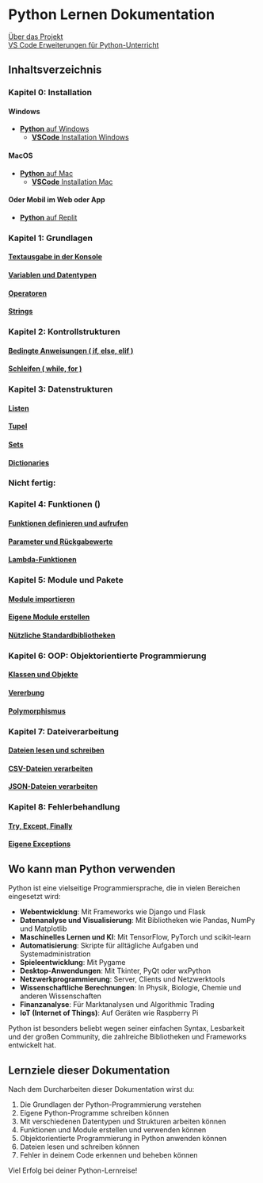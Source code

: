 # Python Lernen Dokumentation

[Über das Projekt](/README.md)  
[VS Code Erweiterungen für Python-Unterricht](/.vscode/extensions.md)

## Inhaltsverzeichnis

### Kapitel 0: Installation 

#### Windows
- [**Python** auf Windows](Erste_Schritte_Win_PC.md)
    - [**VSCode** Installation Windows](Erste_Schritte_Win_PC.md)

#### MacOS
- [**Python** auf Mac](Erste_Schritte_Mac.md)
    - [**VSCode** Installation Mac](Erste_Schritte_Mac.md)

#### Oder Mobil im Web oder App
- [**Python** auf Replit](Erste_Schritte_Mobile_Replit.md)

### Kapitel 1: Grundlagen

#### [Textausgabe in der Konsole](/Projekte/Kapitel_1/Textausgabe_InDerKonsole.md)
#### [Variablen und Datentypen](/Projekte/Kapitel_1/Variablen_und_Datentypen.md)
#### [Operatoren](/Projekte/Kapitel_1/Operatoren.md)
#### [Strings](/Projekte/Kapitel_1/Strings.md)

### Kapitel 2: Kontrollstrukturen

#### [Bedingte Anweisungen ( if, else, elif )](/Projekte/Kapitel_2/Bedingte_Anweisungen.md)
#### [Schleifen ( while, for )](/Projekte/Kapitel_2/Schleifen.md)

### Kapitel 3: Datenstrukturen

#### [Listen](/Projekte/Kapitel_3/Listen.md)
#### [Tupel](/Projekte/Kapitel_3/Tupel.md)
#### [Sets](/Projekte/Kapitel_3/Sets.md)
#### [Dictionaries](/Projekte/Kapitel_3/Dictionaries.md)


### Nicht fertig:

### Kapitel 4: Funktionen ()
#### [Funktionen definieren und aufrufen](/Projekte/Kapitel_4/Funktionen.md)
#### [Parameter und Rückgabewerte](/Projekte/Kapitel_4/Parameter_und_Rueckgabewerte.md)
#### [Lambda-Funktionen](/Projekte/Kapitel_4/Lambda_Funktionen.md)

### Kapitel 5: Module und Pakete

#### [Module importieren](/Projekte/Kapitel_5/Module.md)
#### [Eigene Module erstellen](/Projekte/Kapitel_5/Eigene_Module.md)
#### [Nützliche Standardbibliotheken](/Projekte/Kapitel_5/Standardbibliotheken.md)

### Kapitel 6: OOP: Objektorientierte Programmierung

#### [Klassen und Objekte](/Projekte/Kapitel_6/Klassen_und_Objekte.md)
#### [Vererbung](/Projekte/Kapitel_6/Vererbung.md)
#### [Polymorphismus](/Projekte/Kapitel_6/Polymorphismus.md)

### Kapitel 7: Dateiverarbeitung

#### [Dateien lesen und schreiben](/Projekte/Kapitel_7/Dateien_lesen_schreiben.md)
#### [CSV-Dateien verarbeiten](/Projekte/Kapitel_7/CSV_Dateien.md)
#### [JSON-Dateien verarbeiten](/Projekte/Kapitel_7/JSON_Dateien.md)

### Kapitel 8: Fehlerbehandlung

#### [Try, Except, Finally](/Projekte/Kapitel_8/Fehlerbehandlung.md)
#### [Eigene Exceptions](/Projekte/Kapitel_8/Eigene_Exceptions.md)

## Wo kann man Python verwenden

Python ist eine vielseitige Programmiersprache, die in vielen Bereichen eingesetzt wird:

- **Webentwicklung**: Mit Frameworks wie Django und Flask
- **Datenanalyse und Visualisierung**: Mit Bibliotheken wie Pandas, NumPy und Matplotlib
- **Maschinelles Lernen und KI**: Mit TensorFlow, PyTorch und scikit-learn
- **Automatisierung**: Skripte für alltägliche Aufgaben und Systemadministration
- **Spieleentwicklung**: Mit Pygame
- **Desktop-Anwendungen**: Mit Tkinter, PyQt oder wxPython
- **Netzwerkprogrammierung**: Server, Clients und Netzwerktools
- **Wissenschaftliche Berechnungen**: In Physik, Biologie, Chemie und anderen Wissenschaften
- **Finanzanalyse**: Für Marktanalysen und Algorithmic Trading
- **IoT (Internet of Things)**: Auf Geräten wie Raspberry Pi

Python ist besonders beliebt wegen seiner einfachen Syntax, Lesbarkeit und der großen Community, die zahlreiche Bibliotheken und Frameworks entwickelt hat.

## Lernziele dieser Dokumentation

Nach dem Durcharbeiten dieser Dokumentation wirst du:

1. Die Grundlagen der Python-Programmierung verstehen
2. Eigene Python-Programme schreiben können
3. Mit verschiedenen Datentypen und Strukturen arbeiten können
4. Funktionen und Module erstellen und verwenden können
5. Objektorientierte Programmierung in Python anwenden können
6. Dateien lesen und schreiben können
7. Fehler in deinem Code erkennen und beheben können

Viel Erfolg bei deiner Python-Lernreise!
